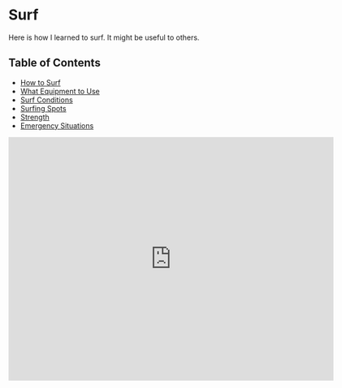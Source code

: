 # Surf

Here is how I learned to surf. It might be useful to others.

## Table of Contents
* [How to Surf](surf/how/)
* [What Equipment to Use](surf/equipment/)
* [Surf Conditions](surf/conditions/)
* [Surfing Spots](surf/spots/)
* [Strength](surf/strength/)
* [Emergency Situations](surf/emergency/)

<iframe width="640" height="480" src="https://www.youtube.com/embed/3dhNDK1kgpY" frameborder="0" allowfullscreen></iframe>
